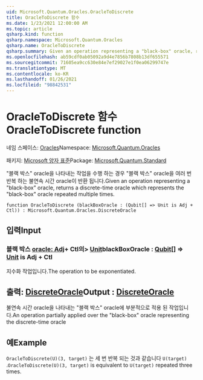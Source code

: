 ```yaml
---
uid: Microsoft.Quantum.Oracles.OracleToDiscrete
title: OracleToDiscrete 함수
ms.date: 1/23/2021 12:00:00 AM
ms.topic: article
qsharp.kind: function
qsharp.namespace: Microsoft.Quantum.Oracles
qsharp.name: OracleToDiscrete
qsharp.summary: Given an operation representing a "black-box" oracle, returns a discrete-time oracle which represents the "black-box" oracle repeated multiple times.
ms.openlocfilehash: ab59cdf0ab05092a9d4e7856b7808b13df655571
ms.sourcegitcommit: 71605ea9cc630e84e7ef29027e1f0ea06299747e
ms.translationtype: MT
ms.contentlocale: ko-KR
ms.lasthandoff: 01/26/2021
ms.locfileid: "98842531"
---
```

# <a name="oracletodiscrete-function"></a><span data-ttu-id="5e5e7-102">OracleToDiscrete 함수</span><span class="sxs-lookup"><span data-stu-id="5e5e7-102">OracleToDiscrete function</span></span>

<span data-ttu-id="5e5e7-103">네임 스페이스: [Oracles](xref:Microsoft.Quantum.Oracles)</span><span class="sxs-lookup"><span data-stu-id="5e5e7-103">Namespace: [Microsoft.Quantum.Oracles](xref:Microsoft.Quantum.Oracles)</span></span>

<span data-ttu-id="5e5e7-104">패키지: [Microsoft 양자 표준](https://nuget.org/packages/Microsoft.Quantum.Standard)</span><span class="sxs-lookup"><span data-stu-id="5e5e7-104">Package: [Microsoft.Quantum.Standard](https://nuget.org/packages/Microsoft.Quantum.Standard)</span></span>


<span data-ttu-id="5e5e7-105">"블랙 박스" oracle을 나타내는 작업을 수행 하는 경우 "블랙 박스" oracle을 여러 번 반복 하는 불연속 시간 oracle이 반환 됩니다.</span><span class="sxs-lookup"><span data-stu-id="5e5e7-105">Given an operation representing a "black-box" oracle, returns a discrete-time oracle which represents the "black-box" oracle repeated multiple times.</span></span>

```qsharp
function OracleToDiscrete (blackBoxOracle : (Qubit[] => Unit is Adj + Ctl)) : Microsoft.Quantum.Oracles.DiscreteOracle
```


## <a name="input"></a><span data-ttu-id="5e5e7-106">입력</span><span class="sxs-lookup"><span data-stu-id="5e5e7-106">Input</span></span>

### <a name="blackboxoracle--qubit--unit--is-adj--ctl"></a><span data-ttu-id="5e5e7-107">블랙 박스 [oracle: Adj](xref:microsoft.quantum.lang-ref.qubit)+ Ctl의> [Unit](xref:microsoft.quantum.lang-ref.unit)</span><span class="sxs-lookup"><span data-stu-id="5e5e7-107">blackBoxOracle : [Qubit](xref:microsoft.quantum.lang-ref.qubit)[] => [Unit](xref:microsoft.quantum.lang-ref.unit)  is Adj + Ctl</span></span>

<span data-ttu-id="5e5e7-108">지수화 작업입니다.</span><span class="sxs-lookup"><span data-stu-id="5e5e7-108">The operation to be exponentiated.</span></span>



## <a name="output--discreteoracle"></a><span data-ttu-id="5e5e7-109">출력: [DiscreteOracle](xref:Microsoft.Quantum.Oracles.DiscreteOracle)</span><span class="sxs-lookup"><span data-stu-id="5e5e7-109">Output : [DiscreteOracle](xref:Microsoft.Quantum.Oracles.DiscreteOracle)</span></span>

<span data-ttu-id="5e5e7-110">불연속 시간 oracle을 나타내는 "블랙 박스" oracle에 부분적으로 적용 된 작업입니다.</span><span class="sxs-lookup"><span data-stu-id="5e5e7-110">An operation partially applied over the "black-box" oracle representing the discrete-time oracle</span></span>

## <a name="example"></a><span data-ttu-id="5e5e7-111">예</span><span class="sxs-lookup"><span data-stu-id="5e5e7-111">Example</span></span>

<span data-ttu-id="5e5e7-112">`OracleToDiscrete(U)(3, target)` 는 세 번 반복 되는 것과 같습니다 `U(target)` .</span><span class="sxs-lookup"><span data-stu-id="5e5e7-112">`OracleToDiscrete(U)(3, target)` is equivalent to `U(target)` repeated three times.</span></span>